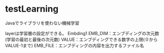 # testLearning
Javaでライブラリを使わない機械学習

layerは学習層の設定ができる。
Embding1
EMB_DIM：エンブディングの次元数(学習の最初と最後の次元数)
VALUE：エンブディングできる数字の上限(０からVALUE-1まで)
EMB_FILE：エンブディングの内容を出力するファイル名